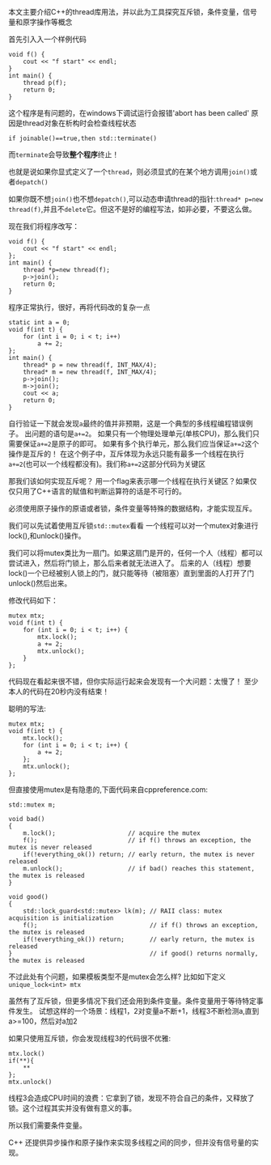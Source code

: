 本文主要介绍C++的thread库用法，并以此为工具探究互斥锁，条件变量，信号量和原字操作等概念

首先引入入一个样例代码
```
void f() {
	cout << "f start" << endl;
}
int main() {
	thread p(f);
	return 0;
}
```
这个程序是有问题的，在windows下调试运行会报错'abort has been called'
原因是thread对象在析构时会检查线程状态

`if joinable()==true,then std::terminate()`

而`terminate`会导致**整个程序**终止！

也就是说如果你显式定义了一个`thread`，则必须显式的在某个地方调用`join()`或者`depatch()`

如果你既不想`join()`也不想`depatch()`,可以动态申请thread的指针:`thread* p=new thread(f)`,并且不`delete`它。但这不是好的编程写法，如非必要，不要这么做。

现在我们将程序改写：
```
void f() {
	cout << "f start" << endl;
};
int main() {
	thread *p=new thread(f);
    p->join();
	return 0;
}
```
程序正常执行，很好，再将代码改的复杂一点
```
static int a = 0;
void f(int t) {
	for (int i = 0; i < t; i++)
		a += 2;
};
int main() {
	thread* p = new thread(f, INT_MAX/4);
	thread* m = new thread(f, INT_MAX/4);
	p->join();
	m->join();
	cout << a;
	return 0;
}
```
自行验证一下就会发现`a`最终的值并非预期，这是一个典型的多线程编程错误例子。
出问题的语句是`a+=2`。
如果只有一个物理处理单元(单核CPU)，那么我们只需要保证`a+=2`是原子的即可。
如果有多个执行单元，那么我们应当保证`a+=2`这个操作是互斥的！
在这个例子中，互斥体现为永远只能有最多一个线程在执行`a+=2`(也可以一个线程都没有)。我们称`a+=2`这部分代码为关键区

那我们该如何实现互斥呢？
用一个flag来表示哪一个线程在执行关键区？如果仅仅只用了C++语言的赋值和判断运算符的话是不可行的。

必须使用原子操作的原语或者锁，条件变量等特殊的数据结构，才能实现互斥。

我们可以先试着使用互斥锁`std::mutex`看看
一个线程可以对一个mutex对象进行lock(),和unlock()操作。

我们可以将mutex类比为一扇门。如果这扇门是开的，任何一个人（线程）都可以尝试进入，然后将门锁上，那么后来者就无法进入了。
后来的人（线程）想要lock()一个已经被别人锁上的门，就只能等待（被阻塞）直到里面的人打开了门unlock()然后出来。

修改代码如下：
```
mutex mtx;
void f(int t) {
	for (int i = 0; i < t; i++) {
		mtx.lock();
		a += 2;
		mtx.unlock();
	}
};
```
代码现在看起来很不错，但你实际运行起来会发现有一个大问题：太慢了！
至少本人的代码在20秒内没有结束！

聪明的写法:
```
mutex mtx;
void f(int t) {
    mtx.lock();
	for (int i = 0; i < t; i++) {
		a += 2;	
	};
    mtx.unlock();
};
```

但直接使用mutex是有隐患的,下面代码来自cppreference.com:
```
std::mutex m;
 
void bad() 
{
    m.lock();                    // acquire the mutex
    f();                         // if f() throws an exception, the mutex is never released
    if(!everything_ok()) return; // early return, the mutex is never released
    m.unlock();                  // if bad() reaches this statement, the mutex is released
}
 
void good()
{
    std::lock_guard<std::mutex> lk(m); // RAII class: mutex acquisition is initialization
    f();                               // if f() throws an exception, the mutex is released
    if(!everything_ok()) return;       // early return, the mutex is released
}                                      // if good() returns normally, the mutex is released
```

不过此处有个问题，如果模板类型不是mutex会怎么样?
比如如下定义`unique_lock<int> mtx`

虽然有了互斥锁，但更多情况下我们还会用到条件变量。条件变量用于等待特定事件发生。
试想这样的一个场景：线程1，2对变量a不断+1，线程3不断检测a,直到a>=100，然后对a加2

如果只使用互斥锁，你会发现线程3的代码很不优雅:
```
mtx.lock()
if(**){
    **
};
mtx.unlock()
```
线程3会造成CPU时间的浪费：它拿到了锁，发现不符合自己的条件，又释放了锁。这个过程其实并没有做有意义的事。

所以我们需要条件变量。

C++ 还提供异步操作和原子操作来实现多线程之间的同步，但并没有信号量的实现。
